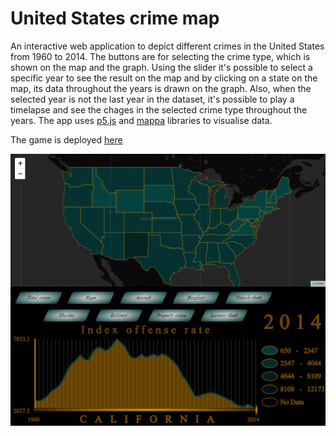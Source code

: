 # United States crime map

An interactive web application to depict different crimes in the United States from 1960 to 2014. The buttons are for selecting the crime type, which is shown on the map and the graph. Using the slider it's possible to select a specific year to see the result on the map and by clicking on a state on the map, its data throughout the years is drawn on the graph. Also, when the selected year is not the last year in the dataset, it's possible to play a timelapse and see the chages in the selected crime type throughout the years.
The app uses [p5.js](https://p5js.org/) and [mappa](https://mappa.js.org/docs/tldr-p5.html) libraries to visualise data.

The game is deployed [here](https://khholst.github.io/US-crime-map/)
 
![Snipshot of the application](us-crime.png "Snipshot of the app")
